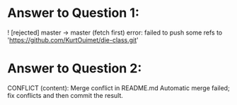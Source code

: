 # Answer to Question 1:
! [rejected] master -> master (fetch first) 
error: failed to push some refs to 'https://github.com/KurtOuimet/die-class.git'

# Answer to Question 2:
CONFLICT (content): Merge conflict in README.md Automatic merge failed; fix conflicts and then commit the result.